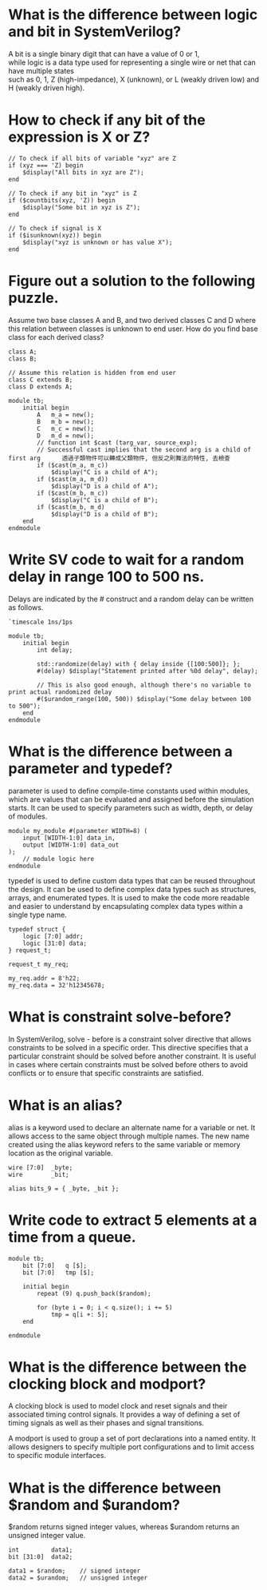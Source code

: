 # What is the difference between logic and bit in SystemVerilog?
A bit is a single binary digit that can have a value of 0 or 1,  
while logic is a data type used for representing a single wire or net that can have multiple states  
such as 0, 1, Z (high-impedance), X (unknown), or L (weakly driven low) and H (weakly driven high).

# How to check if any bit of the expression is X or Z?
```
// To check if all bits of variable "xyz" are Z
if (xyz === 'Z) begin
	$display("All bits in xyz are Z");
end

// To check if any bit in "xyz" is Z
if ($countbits(xyz, 'Z)) begin
	$display("Some bit in xyz is Z");
end

// To check if signal is X
if ($isunknown(xyz)) begin
	$display("xyz is unknown or has value X");
end
```

# Figure out a solution to the following puzzle.
Assume two base classes A and B, and two derived classes C and D where this relation between classes is unknown to end user. How do you find base class for each derived class?
```
class A;
class B;

// Assume this relation is hidden from end user
class C extends B;
class D extends A;

module tb;
	initial begin
		A 	m_a = new();
		B 	m_b = new();
		C 	m_c = new();
		D 	m_d = new();
		// function int $cast (targ_var, source_exp);
		// Successful cast implies that the second arg is a child of first arg		透過子類物件可以轉成父類物件, 但反之則舞法的特性, 去檢查
		if ($cast(m_a, m_c))
			$display("C is a child of A");
		if ($cast(m_a, m_d))
			$display("D is a child of A");
		if ($cast(m_b, m_c))
			$display("C is a child of B");
		if ($cast(m_b, m_d)
			$display("D is a child of B");
	end
endmodule
```

# Write SV code to wait for a random delay in range 100 to 500 ns.
Delays are indicated by the # construct and a random delay can be written as follows.
```
`timescale 1ns/1ps

module tb;
	initial begin
		int delay;

		std::randomize(delay) with { delay inside {[100:500]}; };
		#(delay) $display("Statement printed after %0d delay", delay);

		// This is also good enough, although there's no variable to print actual randomized delay
		#($urandom_range(100, 500)) $display("Some delay between 100 to 500");
	end
endmodule
```

# What is the difference between a parameter and typedef?
parameter is used to define compile-time constants used within modules, which are values that can be evaluated and assigned before the simulation starts. It can be used to specify parameters such as width, depth, or delay of modules.
```
module my_module #(parameter WIDTH=8) (
    input [WIDTH-1:0] data_in,
    output [WIDTH-1:0] data_out
);
    // module logic here
endmodule
```
typedef is used to define custom data types that can be reused throughout the design. It can be used to define complex data types such as structures, arrays, and enumerated types. It is used to make the code more readable and easier to understand by encapsulating complex data types within a single type name.
```
typedef struct {
    logic [7:0] addr;
    logic [31:0] data;
} request_t;

request_t my_req;

my_req.addr = 8'h22;
my_req.data = 32'h12345678;
```

# What is constraint solve-before?
In SystemVerilog, solve - before is a constraint solver directive that allows constraints to be solved in a specific order. This directive specifies that a particular constraint should be solved before another constraint. It is useful in cases where certain constraints must be solved before others to avoid conflicts or to ensure that specific constraints are satisfied.

# What is an alias?
alias is a keyword used to declare an alternate name for a variable or net. It allows access to the same object through multiple names. The new name created using the alias keyword refers to the same variable or memory location as the original variable.
```
wire [7:0]  _byte;
wire 		_bit;

alias bits_9 = { _byte, _bit };
```

# Write code to extract 5 elements at a time from a queue.
```
module tb;
	bit [7:0] 	q [$];
	bit [7:0] 	tmp [$];

	initial begin
		repeat (9) q.push_back($random);

		for (byte i = 0; i < q.size(); i += 5)
			tmp = q[i +: 5];
	end

endmodule
```

# What is the difference between the clocking block and modport?
A clocking block is used to model clock and reset signals and their associated timing control signals. It provides a way of defining a set of timing signals as well as their phases and signal transitions.

A modport is used to group a set of port declarations into a named entity. It allows designers to specify multiple port configurations and to limit access to specific module interfaces.

# What is the difference between $random and $urandom?
$random returns signed integer values, whereas $urandom returns an unsigned integer value.
```
int 	 	data1;
bit [31:0] 	data2;

data1 = $random; 	// signed integer
data2 = $urandom;  	// unsigned integer
```

